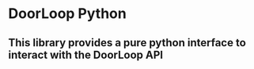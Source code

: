 # DoorLoop Python 
## This library provides a pure python interface to interact with the DoorLoop API
